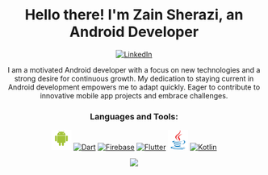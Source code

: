 <h1 align="center">Hello there! I'm Zain Sherazi, an Android Developer</h1>

<p align="center">
  <a href="https://www.linkedin.com/in/syed-zain-ul-abidin-sherazi-15aa62246"><img src="https://img.shields.io/badge/linkedin-%231DA1F2.svg?&style=for-the-badge&logo=linkedin&logoColor=white&color=071A2C" alt="LinkedIn" alt="LinkedIn"></a>
</p>

<p align="center">I am a motivated Android developer with a focus on new technologies and a strong desire for continuous growth. My dedication to staying current in Android development empowers me to adapt quickly. Eager to contribute to innovative mobile app projects and embrace challenges.</p>

<h3 align="center">Languages and Tools:</h3>
<p align="center">
  <a href="https://developer.android.com" target="_blank" rel="noreferrer"><img src="https://raw.githubusercontent.com/devicons/devicon/master/icons/android/android-original-wordmark.svg" alt="Android" width="40" height="40" /></a>
  <a href="https://dart.dev" target="_blank" rel="noreferrer"><img src="https://www.vectorlogo.zone/logos/dartlang/dartlang-icon.svg" alt="Dart" width="40" height="40" /></a>
  <a href="https://firebase.google.com/" target="_blank" rel="noreferrer"><img src="https://www.vectorlogo.zone/logos/firebase/firebase-icon.svg" alt="Firebase" width="40" height="40" /></a>
  <a href="https://flutter.dev" target="_blank" rel="noreferrer"><img src="https://www.vectorlogo.zone/logos/flutterio/flutterio-icon.svg" alt="Flutter" width="40" height="40" /></a>
  <a href="https://www.java.com" target="_blank" rel="noreferrer"><img src="https://raw.githubusercontent.com/devicons/devicon/master/icons/java/java-original.svg" alt="Java" width="40" height="40" /></a>
  <a href="https://kotlinlang.org" target="_blank" rel="noreferrer"><img src="https://www.vectorlogo.zone/logos/kotlinlang/kotlinlang-icon.svg" alt="Kotlin" width="40" height="40" /></a>
</p>

<p align="center"><img src="https://github-readme-stats-sigma-five.vercel.app/api/top-langs/?username=ZENSH1&hide=html" /></p>
